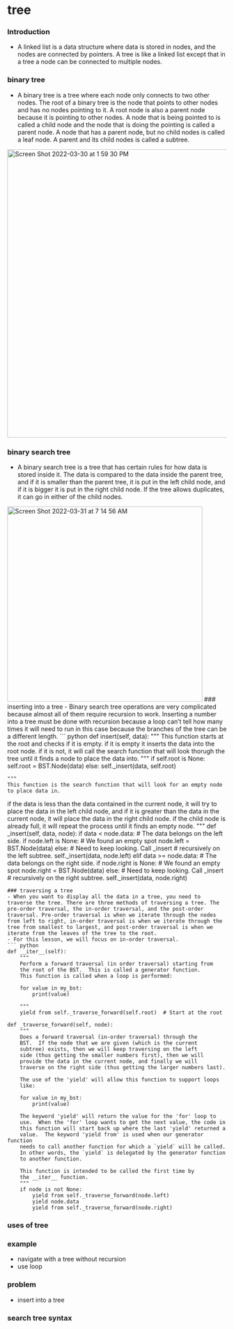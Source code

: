 # tree
### Introduction
- A linked list is a data structure where data is stored in nodes, and the nodes are connected by pointers. A tree is like a linked list except that in a tree a node can be connected to multiple nodes.  



### binary tree
- A binary tree is a tree where each node only connects to two other nodes. The root of a binary tree is the node that points to other nodes and has no nodes pointing to it. A root node is also a parent node because it is pointing to other nodes. A node that is being pointed to is called a child node and the node that is doing the pointing is called a parent node. A node that has a parent node, but no child nodes is called a leaf node. A parent and its child nodes is called a subtree.
<img width="662" alt="Screen Shot 2022-03-30 at 1 59 30 PM" src="https://user-images.githubusercontent.com/97462627/160920621-959f7e8a-ff1f-4cea-bbf4-2a7fd6f72f6a.png">

### binary search tree
- A binary search tree is a tree that has certain rules for how data is stored inside it. The data is compared to the data inside the parent tree, and if it is smaller than the parent tree, it is put in the left child node, and if it is bigger it is put in the right child node. If the tree allows duplicates, it can go in either of the child nodes.
<img width="448" alt="Screen Shot 2022-03-31 at 7 14 56 AM" src="https://user-images.githubusercontent.com/97462627/161063601-5440038a-f576-44e7-9a70-ef130b228b77.png">
### inserting into a tree
- Binary search tree operations are very complicated because almost all of them require recursion to work. Inserting a number into a tree must be done with recursion because a loop can’t tell how many times it will need to run in this case because the branches of the tree can be a different length.
``` python
def insert(self, data):
  """
  This function starts at the root and checks if it is empty. if it is empty it inserts 
  the data into the root node. if it is not, it will call the search function that will 
  look thorugh the tree until it finds a node to place the data into.
  """
  if self.root is None:
      self.root = BST.Node(data)
    else:
      self._insert(data, self.root)
      
	"""
	This function is the search function that will look for an empty node to place data in.
  if the data is less than the data contained in the current node, it will try to place the 
  data in the left child node, and if it is greater than the data in the current node, it will
  place the data in the right child node. if the child node is already full, it will repeat the
  process until it finds an empty node.
	"""
  def _insert(self, data, node):
	if data < node.data:
		# The data belongs on the left side.
		if node.left is None:
			# We found an empty spot
			node.left = BST.Node(data)
		else:
			# Need to keep looking.  Call _insert
			# recursively on the left subtree.
			self._insert(data, node.left)
	elif data >= node.data:
		# The data belongs on the right side.
		if node.right is None:
			# We found an empty spot
			node.right = BST.Node(data)
		else:
			# Need to keep looking.  Call _insert
			# recursively on the right subtree.
			self._insert(data, node.right)
```
### traversing a tree
- When you want to display all the data in a tree, you need to traverse the tree. There are three methods of traversing a tree. The pre-order traversal, the in-order traversal, and the post-order traversal. Pre-order traversal is when we iterate through the nodes from left to right, in-order traversal is when we iterate through the tree from smallest to largest, and post-order traversal is when we iterate from the leaves of the tree to the root.
- For this lesson, we will focus on in-order traversal. 
``` python
def __iter__(self):
	"""
    Perform a forward traversal (in order traversal) starting from 
    the root of the BST.  This is called a generator function.
    This function is called when a loop	is performed:

	for value in my_bst:
		print(value)

	"""
	yield from self._traverse_forward(self.root)  # Start at the root

def _traverse_forward(self, node):
	"""
	Does a forward traversal (in-order traversal) through the 
	BST.  If the node that we are given (which is the current
	subtree) exists, then we will keep traversing on the left
	side (thus getting the smaller numbers first), then we will 
	provide the data in the current node, and finally we will 
	traverse on the right side (thus getting the larger numbers last).

	The use of the 'yield' will allow this function to support loops
	like:

	for value in my_bst:
		print(value)

    The keyword 'yield' will return the value for the 'for' loop to
    use.  When the 'for' loop wants to get the next value, the code in
    this function will start back up where the last 'yield' returned a 
    value.  The keyword 'yield from' is used when our generator function
    needs to call another function for which a `yield` will be called.  
    In other words, the `yield` is delegated by the generator function
    to another function.

	This function is intended to be called the first time by 
	the __iter__ function.
	"""
	if node is not None:
		yield from self._traverse_forward(node.left)
		yield node.data
		yield from self._traverse_forward(node.right)

```
### uses of tree
### example
- navigate with a tree without recursion
- use loop
### problem
- insert into a tree
### search tree syntax

























